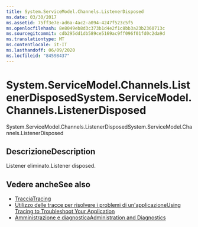 ```yaml
---
title: System.ServiceModel.Channels.ListenerDisposed
ms.date: 03/30/2017
ms.assetid: 75ff3e7e-ad6a-4ac2-a094-4247f523c5f5
ms.openlocfilehash: 8e8049eb8d3c373b1d4e2f1c8bb3a23b2360713c
ms.sourcegitcommit: cdb295dd1db589ce5169ac9ff096f01fd0c2da9d
ms.translationtype: MT
ms.contentlocale: it-IT
ms.lasthandoff: 06/09/2020
ms.locfileid: "84598437"
---
```

# <a name="systemservicemodelchannelslistenerdisposed"></a><span data-ttu-id="3938f-102">System.ServiceModel.Channels.ListenerDisposed</span><span class="sxs-lookup"><span data-stu-id="3938f-102">System.ServiceModel.Channels.ListenerDisposed</span></span>
<span data-ttu-id="3938f-103">System.ServiceModel.Channels.ListenerDisposed</span><span class="sxs-lookup"><span data-stu-id="3938f-103">System.ServiceModel.Channels.ListenerDisposed</span></span>  
  
## <a name="description"></a><span data-ttu-id="3938f-104">Descrizione</span><span class="sxs-lookup"><span data-stu-id="3938f-104">Description</span></span>  
 <span data-ttu-id="3938f-105">Listener eliminato.</span><span class="sxs-lookup"><span data-stu-id="3938f-105">Listener disposed.</span></span>  
  
## <a name="see-also"></a><span data-ttu-id="3938f-106">Vedere anche</span><span class="sxs-lookup"><span data-stu-id="3938f-106">See also</span></span>

- [<span data-ttu-id="3938f-107">Traccia</span><span class="sxs-lookup"><span data-stu-id="3938f-107">Tracing</span></span>](index.md)
- [<span data-ttu-id="3938f-108">Utilizzo delle tracce per risolvere i problemi di un'applicazione</span><span class="sxs-lookup"><span data-stu-id="3938f-108">Using Tracing to Troubleshoot Your Application</span></span>](using-tracing-to-troubleshoot-your-application.md)
- [<span data-ttu-id="3938f-109">Amministrazione e diagnostica</span><span class="sxs-lookup"><span data-stu-id="3938f-109">Administration and Diagnostics</span></span>](../index.md)
